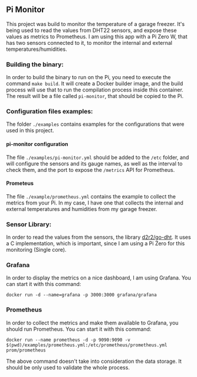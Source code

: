 ## Pi Monitor

This project was build to monitor the temperature of a garage freezer. 
It's being used to read the values from DHT22 sensors, and expose these values as metrics to Prometheus. 
I am using this app with a Pi Zero W, that has two sensors connected to it, to monitor the internal and external temperatures/humidities.


### Building the binary:

In order to build the binary to run on the Pi, you need to execute the command `make build`.
It will create a Docker builder image, and the build process will use that to run the compilation process inside this container.
The result will be a file called `pi-monitor`, that should be copied to the Pi.

### Configuration files examples:

The folder `./examples` contains examples for the configurations that were used in this project.

#### pi-monitor configuration

The file `./examples/pi-monitor.yml` should be added to the `/etc` folder, and will configure the sensors and its gauge names, as well as the interval to check them, and the port to expose the `/metrics` API for Prometheus.

#### Prometeus

The file `./example/prometheus.yml` contains the example to collect the metrics from your Pi. In my case, I have one that collects the internal and external temperatures and humidities from my garage freezer.

### Sensor Library:

In order to read the values from the sensors, the library [d2r2/go-dht](https://github.com/d2r2/go-dht). It uses a C implementation, which is important, since I am using a Pi Zero for this monitoring (Single core).

### Grafana 

In order to display the metrics on a nice dashboard, I am using Grafana. You can start it with this command:

`docker run -d --name=grafana -p 3000:3000 grafana/grafana`

### Prometheus

In order to collect the metrics and make them available to Grafana, you should run Prometheus. You can start it with this command:

`docker run --name prometheus -d -p 9090:9090 -v $(pwd)/examples/prometheus.yml:/etc/prometheus/prometheus.yml prom/prometheus`

The above command doesn't take into consideration the data storage. It should be only used to validate the whole process.
